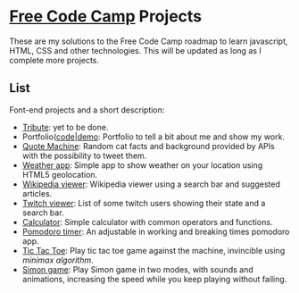# [Free Code Camp](http://www.freecodecamp.com) Projects
These are my solutions to the Free Code Camp roadmap to learn javascript, HTML, CSS and other technologies. This will be updated as long as I complete more projects.

## List
Font-end projects and a short description:
- [Tribute](frontEnd/01portfolio): yet to be done.
- Portfolio([code](frontEnd/01portfolio)|[demo]((frontEnd/01portfolio/index.html)): Portfolio to tell a bit about me and show my work.
- [Quote Machine](frontEnd/02quoteMachine): Random cat facts and background provided by APIs with the possibility to tweet them.
- [Weather app](frontEnd/03weather): Simple app to show weather on your location using HTML5 geolocation.
- [Wikipedia viewer](frontEnd/04wikipedia): Wikipedia viewer using a search bar and suggested articles.
- [Twitch viewer](frontEnd/05twitch): List of some twitch users showing their state and a search bar.
- [Calculator](frontEnd/06calculator): Simple calculator with common operators and functions.
- [Pomodoro timer](frontEnd/07pomodoro): An adjustable in working and breaking times pomodoro app.
- [Tic Tac Toe](frontEnd/08tictac): Play tic tac toe game against the machine, invincible using *minimax algorithm*.
- [Simon game](frontEnd/09simon): Play Simon game in two modes, with sounds and animations, increasing the speed while you keep playing without failing.
